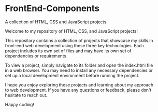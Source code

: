 # FrontEnd-Components
A collection of HTML, CSS and JavaScript projects


Welcome to my repository of HTML, CSS, and JavaScript projects!

This repository contains a collection of projects that showcase my skills in front-end web development using these three key technologies. Each project includes its own set of files and may have its own set of dependencies or requirements.

To view a project, simply navigate to its folder and open the index.html file in a web browser. You may need to install any necessary dependencies or set up a local development environment before running the project.

I hope you enjoy exploring these projects and learning about my approach to web development. If you have any questions or feedback, please don't hesitate to reach out.

Happy coding!
